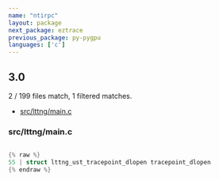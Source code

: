 ```yaml
---
name: "ntirpc"
layout: package
next_package: eztrace
previous_package: py-pygpu
languages: ['c']
---
```

## 3.0
2 / 199 files match, 1 filtered matches.

 - [src/lttng/main.c](#srclttngmainc)

### src/lttng/main.c

```c

{% raw %}
55 | struct lttng_ust_tracepoint_dlopen tracepoint_dlopen
{% endraw %}

```